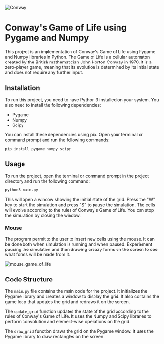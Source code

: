 ![Conway](https://user-images.githubusercontent.com/95108526/229960089-4e04394c-61a1-47b3-acfa-5d54c9ea20ca.PNG)

# Conway's Game of Life using Pygame and Numpy

This project is an implementation of Conway's Game of Life using Pygame and Numpy libraries in Python. The Game of Life is a cellular automaton created by the British mathematician John Horton Conway in 1970. It is a zero-player game, meaning that its evolution is determined by its initial state and does not require any further input.

## Installation

To run this project, you need to have Python 3 installed on your system. You also need to install the following dependencies:

- Pygame
- Numpy
- Scipy

You can install these dependencies using pip. Open your terminal or command prompt and run the following commands:

```sh
pip install pygame numpy scipy
```
## Usage

To run the project, open the terminal or command prompt in the project directory and run the following command:

```sh
python3 main.py
```
This will open a window showing the initial state of the grid. Press the "W" key to start the simulation and press "S" to pause the simulation. The cells will evolve according to the rules of Conway's Game of Life. You can stop the simulation by closing the window.

### Mouse

The program permit to the user to insert new cells using the mouse. It can be done both when simulation is running and when paused. Experiement pausing the simulation and then drawing creazy forms on the screen to see what forms will be made from it.

![mouse_game_of_life](https://user-images.githubusercontent.com/95108526/229960132-6ca1fa20-adb9-4d38-a27f-3e21c776e1b3.PNG)

## Code Structure

The `main.py` file contains the main code for the project. It initializes the Pygame library and creates a window to display the grid. It also contains the game loop that updates the grid and redraws it on the screen.

The `update_grid` function updates the state of the grid according to the rules of Conway's Game of Life. It uses the Numpy and Scipy libraries to perform convolution and element-wise operations on the grid.

The `draw_grid` function draws the grid on the Pygame window. It uses the Pygame library to draw rectangles on the screen.
